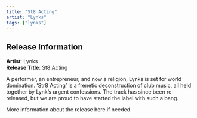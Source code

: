 ```yaml
---
title: "St8 Acting"
artist: "Lynks"
tags: ["lynks"]
---
```


## Release Information

**Artist**: Lynks  
**Release Title**: St8 Acting

A performer, an entrepreneur, and now a religion, Lynks is set for world domination. ‘Str8 Acting’ is a frenetic deconstruction of club music, all held together by Lynk’s urgent confessions. The track has since been re-released, but we are proud to have started the label with such a bang.

More information about the release here if needed.
